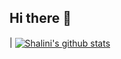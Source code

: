## Hi there 👋

| <a href="https://github.com/anuraghazra/github-readme-stats">
<img align="center" src="https://github-readme-stats.vercel.app/api?username=kamal-lab&show_icons=true&include_all_commits=true&theme=dark&hide_border=true" alt="Shalini's github stats" />
